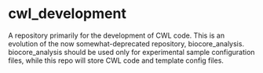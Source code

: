 # cwl_development

A repository primarily for the development of CWL code. This is an evolution of the now somewhat-deprecated repository, biocore_analysis.
biocore_analysis should be used only for experimental sample configuration files, while this repo will store CWL code and template config files.